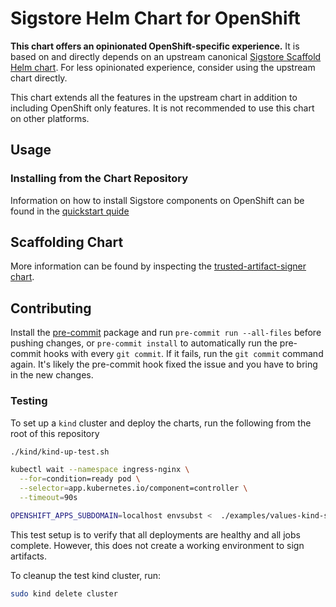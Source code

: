 # Sigstore Helm Chart for OpenShift

**This chart offers an opinionated OpenShift-specific experience.** It is based on and directly depends on an upstream canonical [Sigstore Scaffold Helm chart](https://github.com/sigstore/helm-charts/tree/main/charts/scaffold). For less opinionated experience, consider using the upstream chart directly.

This chart extends all the features in the upstream chart in addition to including OpenShift only features. It is not recommended to use this chart on other platforms.

## Usage

### Installing from the Chart Repository

Information on how to install Sigstore components on OpenShift can be found in the
[quickstart quide](./quick-start-with-keycloak.md)

## Scaffolding Chart

More information can be found by inspecting the [trusted-artifact-signer chart](charts/trusted-artifact-signer).

## Contributing

Install the [pre-commit](https://pre-commit.com/) package and run `pre-commit run --all-files` before pushing changes, or `pre-commit install` to automatically run the pre-commit hooks with every `git commit`. If it fails,
run the `git commit` command again. It's likely the pre-commit hook fixed the issue and you have to bring in the new changes.

### Testing

To set up a `kind` cluster and deploy the charts, run the following from the root of this repository

```bash
./kind/kind-up-test.sh

kubectl wait --namespace ingress-nginx \
  --for=condition=ready pod \
  --selector=app.kubernetes.io/component=controller \
  --timeout=90s

OPENSHIFT_APPS_SUBDOMAIN=localhost envsubst <  ./examples/values-kind-sigstore.yaml | helm upgrade -i trusted-artifact-signer --debug ./charts/trusted-artifact-signer -n sigstore --create-namespace --values -
```

This test setup is to verify that all deployments are healthy and all jobs complete. However, this does not create a working environment to sign artifacts.

To cleanup the test kind cluster, run:

```bash
sudo kind delete cluster
```

